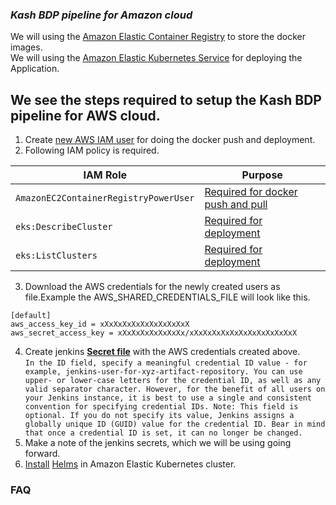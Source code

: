 ### *Kash BDP pipeline for Amazon cloud*

We will using the [Amazon Elastic Container Registry](https://aws.amazon.com/ecr/) to store the docker images.  
We will using the [Amazon Elastic Kubernetes Service](https://aws.amazon.com/eks/) for deploying the Application.  

## We see the steps required to setup the Kash BDP pipeline for AWS cloud.

1. Create [new AWS IAM user](https://docs.aws.amazon.com/IAM/latest/UserGuide/id_users_create.html) for doing the docker push and deployment.
2. Following IAM policy is required.

| IAM Role                                | Purpose                             |
| ---------------------------------       | ------------------------------------ |
| `AmazonEC2ContainerRegistryPowerUser`   | [Required for docker push and pull](https://docs.aws.amazon.com/AmazonECR/latest/userguide/ecr_managed_policies.html#AmazonEC2ContainerRegistryPowerUser) |
| `eks:DescribeCluster`                   | [Required for deployment](https://docs.aws.amazon.com/eks/latest/userguide/security_iam_id-based-policy-examples.html#policy_example2) |
| `eks:ListClusters`                      | [Required for deployment](https://docs.aws.amazon.com/eks/latest/userguide/security_iam_id-based-policy-examples.html#policy_example2) |

3. Download the AWS credentials for the newly created users as file.Example the AWS_SHARED_CREDENTIALS_FILE will look like this.
```
[default]
aws_access_key_id = xXxXxXxXxXxXxXxXxXxX
aws_secret_access_key = xXxXxXxXxXxXxXx/xXxXxXxXxXxXxXxXxXxXxXxX
```
4. Create jenkins [**Secret file**](https://jenkins.io/doc/book/using/using-credentials/) with the AWS credentials created above.  
`In the ID field, specify a meaningful credential ID value - for example, jenkins-user-for-xyz-artifact-repository. You can use upper- or lower-case letters for the credential ID, as well as any valid separator character. However, for the benefit of all users on your Jenkins instance, it is best to use a single and consistent convention for specifying credential IDs.
Note: This field is optional. If you do not specify its value, Jenkins assigns a globally unique ID (GUID) value for the credential ID. Bear in mind that once a credential ID is set, it can no longer be changed.`  
5. Make a note of the jenkins secrets, which we will be using going forward.
6. [Install](https://docs.aws.amazon.com/eks/latest/userguide/helm.html) [Helms](https://helm.sh) in Amazon Elastic Kubernetes cluster.

### FAQ
